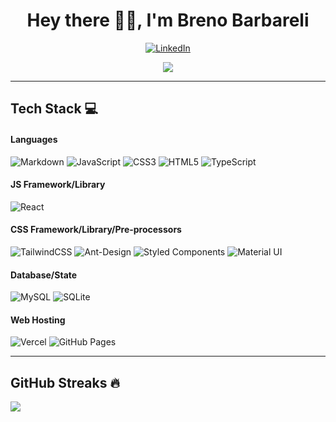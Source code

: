 <h1 align="center"> Hey there 👋🏻, I'm Breno Barbareli </br> 
</h1>

<p align='center'>


<div align="center">

[![LinkedIn](https://img.shields.io/badge/LinkedIn-000.svg?logo=linkedin&logoColor=white)](https://linkedin.com/in/breno-barbareli-9821a8142/)
</div>

<div align="center">

[![](https://visitcount.itsvg.in/api?id=brenobarbareli&label=Profile%20Views&color=12&icon=3&pretty=true)](https://visitcount.itsvg.in)

</div> 
</p>

---

## Tech Stack 💻

#### Languages

![Markdown](https://img.shields.io/badge/-Markdown-000?style=for-the-badge&logo=markdown&logoColor=white)
![JavaScript](https://img.shields.io/badge/JavaScript-F7DF1E?style=for-the-badge&logo=javascript&logoColor=black)
![CSS3](https://img.shields.io/badge/CSS3-059fdc?style=for-the-badge&logo=CSS3&logoColor=white)
![HTML5](https://img.shields.io/badge/-HTML5-e55c00?style=for-the-badge&logo=html5&logoColor=white)
![TypeScript](https://img.shields.io/badge/typescript-0072ae.svg?style=for-the-badge&logo=typescript&logoColor=white)

#### JS Framework/Library

![React](https://img.shields.io/badge/-ReactJS-000?style=for-the-badge&logo=react&logoColor=white)

#### CSS Framework/Library/Pre-processors

![TailwindCSS](https://img.shields.io/badge/-TailwindCSS-000?style=for-the-badge&logo=tailwind-css&logoColor=white)
![Ant-Design](https://img.shields.io/badge/-AntDesign-000?style=for-the-badge&logo=ant-design&logoColor=white)
![Styled Components](https://img.shields.io/badge/styled--components-000?style=for-the-badge&logo=styled-components&logoColor=white)
![Material UI](https://img.shields.io/badge/-Material%20UI-000?style=for-the-badge&logo=tailwind-css&logoColor=white)


#### Database/State

![MySQL](https://img.shields.io/badge/mysql-000.svg?style=for-the-badge&logo=mysql&logoColor=white)
![SQLite](https://img.shields.io/badge/sqlite-000.svg?style=for-the-badge&logo=sqlite&logoColor=white)

#### Web Hosting

![Vercel](https://img.shields.io/badge/-Vercel-000?style=for-the-badge&logo=vercel&logoColor=white)
![GitHub Pages](https://img.shields.io/badge/-GitHub%20Pages-000?style=for-the-badge&logo=github&logoColor=white)



---

## GitHub Streaks 🔥

![](https://github-readme-streak-stats.herokuapp.com/?user=brenobarbareli&theme=dracula&hide_border=false)<br/>

